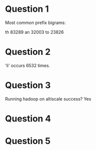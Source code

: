 Question 1
=========================
Most common prefix bigrams:

th 83289
an 32003
to 23826

Question 2
==========================
'li' occurs 6532 times.

Question 3
==========================
Running hadoop on altiscale success?
Yes

Question 4
==========================

Question 5
==========================
